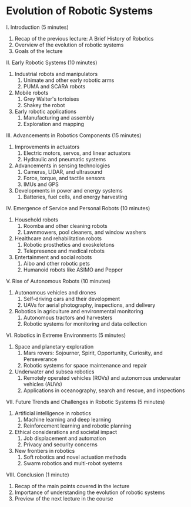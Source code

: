# Evolution of Robotic Systems

I. Introduction (5 minutes)

1. Recap of the previous lecture: A Brief History of Robotics
1. Overview of the evolution of robotic systems
1. Goals of the lecture

II. Early Robotic Systems (10 minutes)

1. Industrial robots and manipulators
   1. Unimate and other early robotic arms
   1. PUMA and SCARA robots
1. Mobile robots
   1. Grey Walter's tortoises
   1. Shakey the robot
1. Early robotic applications
   1. Manufacturing and assembly
   1. Exploration and mapping

III. Advancements in Robotics Components (15 minutes)

1. Improvements in actuators
   1. Electric motors, servos, and linear actuators
   1. Hydraulic and pneumatic systems
1. Advancements in sensing technologies
   1. Cameras, LIDAR, and ultrasound
   1. Force, torque, and tactile sensors
   1. IMUs and GPS
1. Developments in power and energy systems
   1. Batteries, fuel cells, and energy harvesting

IV. Emergence of Service and Personal Robots (10 minutes)

1. Household robots
   1. Roomba and other cleaning robots
   1. Lawnmowers, pool cleaners, and window washers
1. Healthcare and rehabilitation robots
   1. Robotic prosthetics and exoskeletons
   1. Telepresence and medical robots
1. Entertainment and social robots
   1. Aibo and other robotic pets
   1. Humanoid robots like ASIMO and Pepper

V. Rise of Autonomous Robots (10 minutes)

1. Autonomous vehicles and drones
   1. Self-driving cars and their development
   1. UAVs for aerial photography, inspections, and delivery
1. Robotics in agriculture and environmental monitoring
   1. Autonomous tractors and harvesters
   1. Robotic systems for monitoring and data collection

VI. Robotics in Extreme Environments (5 minutes)

1. Space and planetary exploration
   1. Mars rovers: Sojourner, Spirit, Opportunity, Curiosity, and Perseverance
   1. Robotic systems for space maintenance and repair
1. Underwater and subsea robotics
   1. Remotely operated vehicles (ROVs) and autonomous underwater vehicles (AUVs)
   1. Applications in oceanography, search and rescue, and inspections

VII. Future Trends and Challenges in Robotic Systems (5 minutes)

1. Artificial intelligence in robotics
   1. Machine learning and deep learning
   1. Reinforcement learning and robotic planning
1. Ethical considerations and societal impact
   1. Job displacement and automation
   1. Privacy and security concerns
1. New frontiers in robotics
   1. Soft robotics and novel actuation methods
   1. Swarm robotics and multi-robot systems

VIII. Conclusion (1 minute)

1. Recap of the main points covered in the lecture
1. Importance of understanding the evolution of robotic systems
1. Preview of the next lecture in the course
